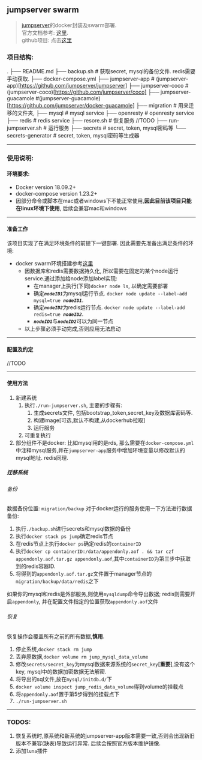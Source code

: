 ## jumpserver swarm
> [jumpserver](http://www.jumpserver.org/)的docker封装及swarm部署.\
> 官方文档参考: [这里](https://jumpserver.readthedocs.io/zh/master/). \
> github项目: 点击[这里](https://github.com/jumpserver/jumpserver)

### 项目结构:
.
├── README.md
├── backup.sh   # 获取secret, mysql的备份文件. redis需要手动获取.
├── docker-compose.yml 
├── jumpserver-app  # (jumpserver-app)[https://github.com/jumpserver/jumpserver]
├── jumpserver-coco # (jumpserver-coco)[https://github.com/jumpserver/coco]
├── jumpserver-guacamole #(jumpserver-guacamole)[https://github.com/jumpserver/docker-guacamole]
├── migration   # 用来迁移的文件夹,
├── mysql       # mysql service
├── openresty   # openresty service
├── redis       # redis service
├── resore.sh   # 恢复服务 //TODO
├── run-jumpserver.sh   # 运行服务 
├── secrets     # secret, token, mysql密码等 
└── secrets-generator   #  secret, token, mysql密码等生成器

---
### 使用说明:
#### 环境要求:
* Docker version 18.09.2+
* docker-compose version 1.23.2+
* 因部分命令或脚本在mac或者windows下不能正常使用,**因此目前该项目只能在linux环境下使用**, 后续会兼容mac和windows
---
#### 准备工作
该项目实现了在满足环境条件的前提下一键部署. 因此需要先准备出满足条件的环境: 
* docker swarm环境搭建参考[这里](https://docs.docker.com/engine/swarm/)
    * 因数据库和redis需要数据持久化, 所以需要在固定的某个node运行service.通过添加给node添加label实现:
        * 在manager上执行(下同)`docker node ls`, 以确定需要部署
        * 确定<i><b>`nodeID1`</b></i>为mysql运行节点. `docker node update --label-add mysql=true `<i><b>`nodeID1`</b></i>.  
        * 确定<i><b>`nodeID2`</b></i>为redis运行节点. `docker node update --label-add redis=true `<i><b>`nodeID2`</b></i>.
        * <i><b>`nodeID1`</b></i>与<i><b>`nodeID2`</b></i>可以为同一节点
     * 以上步骤必须手动完成,否则应用无法启动
---
#### 配置及约定
//TODO


---
#### 使用方法
1. 新建系统
    1. 执行`./run-jumpserver.sh`, 主要的步骤有:
        1. 生成secrets文件, 包括bootstrap_token,secret_key及数据库密码等.
        2. 构建image[可选,默认不构建,从dockerhub拉取]
        3. 运行服务
    2. 可重复执行
2. 部分组件不是docker:
比如mysql用的是rds, 那么需要在`docker-compose.yml`中注释mysql服务,并在`jumpserver-app`服务中增加环境变量以修改默认的mysql地址. redis同理.
    

##### 迁移系统

###### 备份
数据备份位置: `migration/backup`
对于docker运行的服务使用一下方法进行数据备份:
1. 执行`./backup.sh`进行secrets和mysql数据的备份
2. 执行`docker stack ps jump`确定redis节点
3. 在redis节点上执行`docker ps`确定redis的`containerID`
4. 执行`docker cp containerID:/data/appendonly.aof . && tar czf appendonly.aof.tar.gz appendonly.aof`,其中`containerID`为第三步中获取到的redis容器ID.
5. 将得到的`appendonly.aof.tar.gz`文件置于manager节点的`migration/backup/data/redis`之下

如果你的mysql和redis是外部服务,则使用`mysqldump`命令导出数据; redis则需要开启`appendonly`, 并在配置文件指定的位置获取`appendonly.aof`文件

###### 恢复
恢复操作会覆盖所有之前的所有数据,**慎用**.
1. 停止系统,`docker stack rm jump`
2. 丢弃原数据,`docker volume rm jump_mysql_data_volume`
3. 修改`secrets/secret_key`为mysql数据来源系统的`secret_key`[**重要**],没有这个key, mysql中的数据加密数据无法解密.
4. 将导出的sql文件,放在`mysql/initdb.d/`下
5. `docker volume inspect jump_redis_data_volume`得到volume的挂载点
6. 将`appendonly.aof`置于第5步得到的挂载点下
7. `./run-jumpserver.sh`


---
### TODOS:
1. 恢复系统时,原系统和新系统的jumpserver-app版本需要一致,否则会出现新旧版本不兼容(缺表)导致运行异常. 后续会按照官方版本维护镜像.
2. 添加`luna`插件